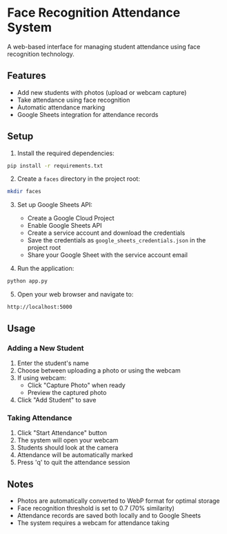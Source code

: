 # Face Recognition Attendance System

A web-based interface for managing student attendance using face recognition technology.

## Features

- Add new students with photos (upload or webcam capture)
- Take attendance using face recognition
- Automatic attendance marking
- Google Sheets integration for attendance records

## Setup

1. Install the required dependencies:
```bash
pip install -r requirements.txt
```

2. Create a `faces` directory in the project root:
```bash
mkdir faces
```

3. Set up Google Sheets API:
   - Create a Google Cloud Project
   - Enable Google Sheets API
   - Create a service account and download the credentials
   - Save the credentials as `google_sheets_credentials.json` in the project root
   - Share your Google Sheet with the service account email

4. Run the application:
```bash
python app.py
```

5. Open your web browser and navigate to:
```
http://localhost:5000
```

## Usage

### Adding a New Student

1. Enter the student's name
2. Choose between uploading a photo or using the webcam
3. If using webcam:
   - Click "Capture Photo" when ready
   - Preview the captured photo
4. Click "Add Student" to save

### Taking Attendance

1. Click "Start Attendance" button
2. The system will open your webcam
3. Students should look at the camera
4. Attendance will be automatically marked
5. Press 'q' to quit the attendance session

## Notes

- Photos are automatically converted to WebP format for optimal storage
- Face recognition threshold is set to 0.7 (70% similarity)
- Attendance records are saved both locally and to Google Sheets
- The system requires a webcam for attendance taking 